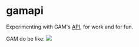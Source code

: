 # gamapi

Experimenting with GAM's [API](https://developers.google.com/ad-manager/api/start), for work and for fun.

GAM do be like: ![](https://github.com/aa-ag/gamapi.git)